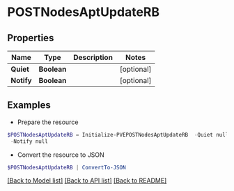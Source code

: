 # POSTNodesAptUpdateRB
## Properties

Name | Type | Description | Notes
------------ | ------------- | ------------- | -------------
**Quiet** | **Boolean** |  | [optional] 
**Notify** | **Boolean** |  | [optional] 

## Examples

- Prepare the resource
```powershell
$POSTNodesAptUpdateRB = Initialize-PVEPOSTNodesAptUpdateRB  -Quiet null `
 -Notify null
```

- Convert the resource to JSON
```powershell
$POSTNodesAptUpdateRB | ConvertTo-JSON
```

[[Back to Model list]](../README.md#documentation-for-models) [[Back to API list]](../README.md#documentation-for-api-endpoints) [[Back to README]](../README.md)


